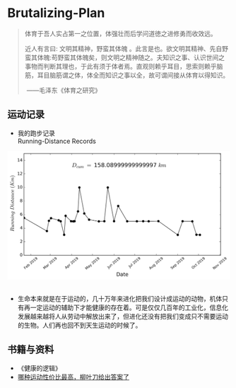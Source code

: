 # Brutalizing-Plan
> 体育于吾人实占第一之位置，体强壮而后学问道徳之进修勇而收效远。
>
> 近人有言曰: 文明其精神，野蛮其体魄 。此言是也。欲文明其精神、先自野蛮其体魄:苟野蛮其体魄矣，则文明之精神随之。夫知识之事、认识世间之事物而判断其理也，于此有须于体者焉。直观则赖乎耳目，思索则赖乎脑筋，耳目脑筋谓之体，体全而知识之事以全，故可谓间接从体育以得知识。
>
> ​                                                                                                                                         ——毛泽东《体育之研究》





## 运动记录

- 我的跑步记录  
Running-Distance Records

![](records/Running-Distance.png)


## 
- 生命本来就是在于运动的，几十万年来进化把我们设计成运动的动物，机体只有再一定运动的辅助下才能健康的存在着。可是仅仅几百年的工业化，信息化发展越来越将人从劳动中解放出来了，但进化还没有把我们变成只不需要运动的生物。人们再也回不到天生运动的时候了。



##  书籍与资料

- 《健康的逻辑》
- [哪种运动性价比最高，柳叶刀给出答案了](https://mp.weixin.qq.com/s/0ciaeMlXo0HWsSFVv4qBCg)
